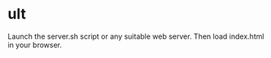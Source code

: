 ult
===

Launch the server.sh script or any suitable web server.
Then load index.html in your browser.
